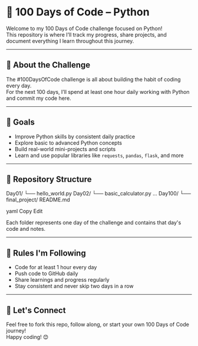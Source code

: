 # 🐍 100 Days of Code – Python

Welcome to my 100 Days of Code challenge focused on Python!  
This repository is where I’ll track my progress, share projects, and document everything I learn throughout this journey.

---

## 📅 About the Challenge

The #100DaysOfCode challenge is all about building the habit of coding every day.  
For the next 100 days, I’ll spend at least one hour daily working with Python and commit my code here.

---

## 🚀 Goals

- Improve Python skills by consistent daily practice
- Explore basic to advanced Python concepts
- Build real-world mini-projects and scripts
- Learn and use popular libraries like `requests`, `pandas`, `flask`, and more

---

## 📂 Repository Structure

Day01/
└── hello_world.py
Day02/
└── basic_calculator.py
...
Day100/
└── final_project/
README.md

yaml
Copy
Edit

Each folder represents one day of the challenge and contains that day's code and notes.

---

## 📌 Rules I'm Following

- Code for at least 1 hour every day
- Push code to GitHub daily
- Share learnings and progress regularly
- Stay consistent and never skip two days in a row

---

## 🙌 Let's Connect

Feel free to fork this repo, follow along, or start your own 100 Days of Code journey!  
Happy coding! 😊
